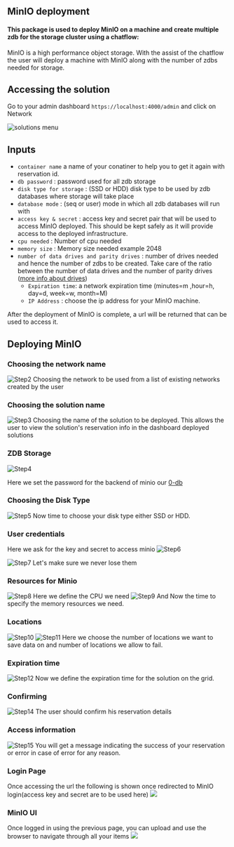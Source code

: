 ## MinIO deployment

#### This package is used to deploy MinIO on a machine and create multiple zdb for the storage cluster using a chatflow:
MinIO is a high performance object storage. With the assist of the chatflow the user will deploy a machine with MinIO along with the number of zdbs needed for storage.


## Accessing the solution

Go to your admin dashboard `https://localhost:4000/admin` and click on Network

![solutions menu](../flist/adminmenu.png)


## Inputs


- `container name` a name of your conatiner to help you to get it again with reservation id.
- `db password` : password used for all zdb storage
- `disk type for storage` : (SSD or HDD) disk type to be used by zdb databases where storage will take place
- `database mode` : (seq or user) mode in which all zdb databases will run with
- `access key & secret` : access key and secret pair that will be used to access MinIO deployed. This should be kept safely as it will provide access to the deployed infrastructure.
- `cpu needed` : Number of cpu needed
- `memory size` : Memory size needed example 2048
- `number of data drives and parity drives` : number of drives needed and hence the number of zdbs to be created. Take care of the ratio between the number of data drives and the number of parity drives ([more info about drives](https://docs.min.io/docs/minio-erasure-code-quickstart-guide.html))
    - `Expiration time`: a network expiration time (minutes=m ,hour=h, day=d, week=w, month=M)
    - `IP Address` : choose the ip address for your MinIO machine.


After the deployment of MinIO is complete,  a url will be returned that can be used to access it.

## Deploying MinIO


### Choosing the network name

![Step2](minio2.png)
Choosing the network to be used from a list of existing networks created by the user

### Choosing the solution name

![Step3](minio3.png)
Choosing the name of the solution to be deployed. This allows the user to view the solution's reservation info in the dashboard deployed solutions

### ZDB Storage
![Step4](minio4.png)

Here we set the password for the backend of minio our [0-db](https://github.com/threefoldtech/0-db)

### Choosing the Disk Type
![Step5](minio5.png)
Now time to choose your disk type either SSD or HDD.


### User credentials
Here we ask for the key and secret to access minio 
![Step6](minio6.png)

![Step7](minio7.png)
Let's make sure we never lose them
### Resources for Minio
![Step8](minio9.png)
Here we define the CPU we need
![Step9](minio10.png)
And Now the time to specify the memory resources we need.

### Locations 
![Step10](minio11.png)
![Step11](minio12.png)
Here we choose the number of locations we want to save data on and number of locations we allow to fail.

### Expiration time
![Step12](minio13.png)
Now we define the expiration time for the solution on the grid.

### Confirming 
![Step14](minio15.png)
The user should confirm his reservation details

### Access information
![Step15](minio16.jpg)
You will get a message indicating the success of your reservation or error in case of error for any reason.

### Login Page
Once accessing the url the following is shown once redirected to MinIO login(access key and secret are to be used here)
![](login.png)

### MinIO UI
Once logged in using the previous page, you can upload and use the browser to navigate through all your items
![](upload.png)


